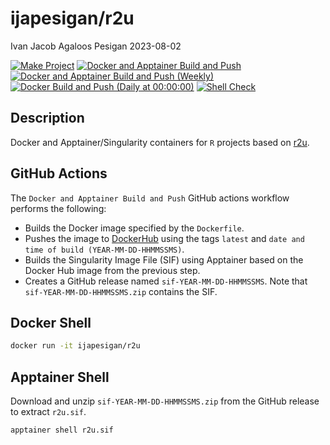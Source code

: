 ijapesigan/r2u
================
Ivan Jacob Agaloos Pesigan
2023-08-02

<!-- README.md is generated from README.Rmd. Please edit that file -->
<!-- badges: start -->

[![Make
Project](https://github.com/ijapesigan/docker-r2u/actions/workflows/make.yml/badge.svg)](https://github.com/ijapesigan/docker-r2u/actions/workflows/make.yml)
[![Docker and Apptainer Build and
Push](https://github.com/ijapesigan/docker-r2u/actions/workflows/docker-apptainer-build-push.yml/badge.svg)](https://github.com/ijapesigan/docker-r2u/actions/workflows/docker-apptainer-build-push.yml)
[![Docker and Apptainer Build and Push
(Weekly)](https://github.com/ijapesigan/docker-r2u/actions/workflows/docker-apptainer-build-push-weekly.yml/badge.svg)](https://github.com/ijapesigan/docker-r2u/actions/workflows/docker-apptainer-build-push-weekly.yml)
[![Docker Build and Push (Daily at
00:00:00)](https://github.com/ijapesigan/docker-r2u/actions/workflows/docker-build-push-daily-rocker.yml/badge.svg)](https://github.com/ijapesigan/docker-r2u/actions/workflows/docker-build-push-daily-rocker.yml)
[![Shell
Check](https://github.com/ijapesigan/docker-r2u/actions/workflows/shellcheck.yml/badge.svg)](https://github.com/ijapesigan/docker-r2u/actions/workflows/shellcheck.yml)
<!-- badges: end -->

## Description

Docker and Apptainer/Singularity containers for `R` projects based on
[r2u](https://github.com/eddelbuettel/r2u/).

## GitHub Actions

The `Docker and Apptainer Build and Push` GitHub actions workflow
performs the following:

- Builds the Docker image specified by the `Dockerfile`.
- Pushes the image to
  [DockerHub](https://hub.docker.com/repository/docker/ijapesigan/r2u/general)
  using the tags `latest` and
  `date and time of build (YEAR-MM-DD-HHMMSSMS)`.
- Builds the Singularity Image File (SIF) using Apptainer based on the
  Docker Hub image from the previous step.
- Creates a GitHub release named `sif-YEAR-MM-DD-HHMMSSMS`. Note that
  `sif-YEAR-MM-DD-HHMMSSMS.zip` contains the SIF.

## Docker Shell

``` bash
docker run -it ijapesigan/r2u
```

## Apptainer Shell

Download and unzip `sif-YEAR-MM-DD-HHMMSSMS.zip` from the GitHub release
to extract `r2u.sif`.

``` bash
apptainer shell r2u.sif
```
